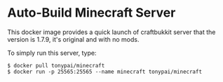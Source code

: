 # Auto-Build Minecraft Server

This docker image provides a quick launch of craftbukkit server that the version is 1.7.9, it's original and with no mods.

To simply run this server, type:

    $ docker pull tonypai/minecraft
	$ docker run -p 25565:25565 --name minecraft tonypai/minecraft